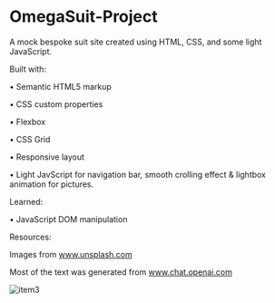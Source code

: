 # OmegaSuit-Project
A mock bespoke suit site created using HTML, CSS, and some light JavaScript.

Built with:

• Semantic HTML5 markup

• CSS custom properties

• Flexbox

• CSS Grid

• Responsive layout

• Light JavScript for navigation bar, smooth crolling effect & lightbox animation for pictures.

Learned:

• JavaScript DOM manipulation

Resources:

Images from www.unsplash.com

Most of the text was generated from www.chat.openai.com


![item3](https://github.com/MacMittenss/OmegaSuit-Project/assets/138247485/332a76af-520d-4c89-aa3a-3350114a128c)
